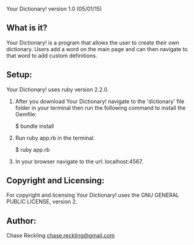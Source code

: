 Your Dictionary!  version 1.0 (05/01/15)

What is it?
-----------
Your Dictionary! is a program that allows the user to create their
own dictionary. Users add a word on the main page and can then navigate to that word to add custom definitions.

Setup:
-------------
Your Dictionary! uses ruby version 2.2.0. 

1. After you download Your Dictionary! navigate to the 'dictionary'
   file folder in your terminal then run the following command to
   install the Gemfile:

   $ bundle install

2. Run ruby app.rb in the terminal.

   $ ruby app.rb

3. In your browser navigate to the url: localhost:4567.

Copyright and Licensing:
------------------------
For copyright and licensing Your Dictionary! uses the GNU GENERAL PUBLIC LICENSE,
version 2.

Author:
------
Chase Reckling
chase.reckling@gmail.com
